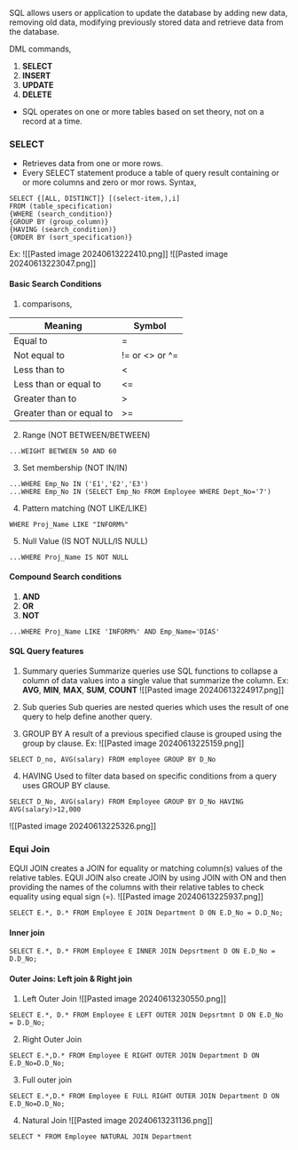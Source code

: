 SQL allows users or application to update the database by adding new data, removing old data, modifying previously stored data and retrieve data from the database.

DML commands,
1. **SELECT**
2. **INSERT**
3. **UPDATE**
4. **DELETE**

- SQL operates on one or more tables based on set theory, not on a record at a time. 

### SELECT
- Retrieves data from one or more rows.
- Every SELECT statement produce a table of query result containing or or more columns and zero or mor rows. 
Syntax,
```mysql
SELECT {[ALL, DISTINCT]} [(select-item,),i]
FROM (table_specification)
{WHERE (search_condition)}
{GROUP BY (group_column)}
{HAVING (search_condition)}
{ORDER BY (sort_specification)}
```

Ex:
![[Pasted image 20240613222410.png]]
![[Pasted image 20240613223047.png]]

#### Basic Search Conditions
1. comparisons,

| Meaning                  | Symbol         |
| ------------------------ | -------------- |
| Equal to                 | =              |
| Not equal to             | != or <> or ^= |
| Less than to             | <              |
| Less than or equal to    | <=             |
| Greater than to          | >              |
| Greater than or equal to | >=             |
2. Range (NOT BETWEEN/BETWEEN)
```mysql
...WEIGHT BETWEEN 50 AND 60
```
3. Set membership (NOT IN/IN)
```mysql
...WHERE Emp_No IN ('E1','E2','E3')
...WHERE Emp_No IN (SELECT Emp_No FROM Employee WHERE Dept_No='7')
```
4. Pattern matching (NOT LIKE/LIKE)
```mysql
WHERE Proj_Name LIKE "INFORM%"
```
5. Null Value (IS NOT NULL/IS NULL)
```mysql
...WHERE Proj_Name IS NOT NULL
```

#### Compound Search conditions
1. **AND**
2. **OR**
3. **NOT**
```mysql
...WHERE Proj_Name LIKE 'INFORM%' AND Emp_Name='DIAS'
```

#### SQL Query features
1. Summary queries
Summarize queries use SQL functions to collapse a column of data values into a single value that summarize the column.
Ex: **AVG**, **MIN**, **MAX**, **SUM**, **COUNT**
![[Pasted image 20240613224917.png]]

2. Sub queries
Sub queries are nested queries which uses the result of one query to help define another query. 

3. GROUP BY
A result of a previous specified clause is grouped using the group by clause. 
Ex:
![[Pasted image 20240613225159.png]]
```mysql
SELECT D_no, AVG(salary) FROM employee GROUP BY D_No
```

4. HAVING
Used to filter data based on specific conditions from a query uses GROUP BY clause.
```mysql
SELECT D_No, AVG(salary) FROM Employee GROUP BY D_No HAVING AVG(salary)>12,000
```
![[Pasted image 20240613225326.png]]

### Equi Join
EQUI JOIN creates a JOIN for equality or matching column(s) values of the relative tables. EQUI JOIN also create JOIN by using JOIN with ON and then providing the names of the columns with their relative tables to check equality using equal sign (=).
![[Pasted image 20240613225937.png]]

```mysql
SELECT E.*, D.* FROM Employee E JOIN Department D ON E.D_No = D.D_No;
```
#### Inner join
```mysql
SELECT E.*, D.* FROM Employee E INNER JOIN Depsrtment D ON E.D_No = D.D_No;
```
#### Outer Joins: Left join & Right join
1. Left Outer Join
![[Pasted image 20240613230550.png]]
```mysql
SELECT E.*, D.* FROM Employee E LEFT OUTER JOIN Depsrtmnt D ON E.D_No = D.D_No;
```

2. Right Outer Join
```mysql
SELECT E.*,D.* FROM Employee E RIGHT OUTER JOIN Department D ON E.D_No=D.D_No;
```

3. Full outer join
```mysql
SELECT E.*,D.* FROM Employee E FULL RIGHT OUTER JOIN Department D ON E.D_No=D.D_No;
```

4. Natural Join
![[Pasted image 20240613231136.png]]
```mysql
SELECT * FROM Employee NATURAL JOIN Department
```